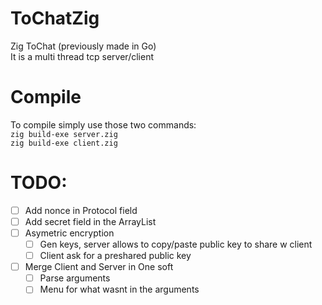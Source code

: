 # ToChatZig
Zig ToChat (previously made in Go)  
It is a multi thread tcp server/client

# Compile
To compile simply use those two commands:  
`zig build-exe server.zig`  
`zig build-exe client.zig`  


# TODO:
- [ ] Add nonce in Protocol field
- [ ] Add secret field in the ArrayList
- [ ] Asymetric encryption
  - [ ] Gen keys, server allows to copy/paste public key to share w client
  - [ ] Client ask for a preshared public key
- [ ] Merge Client and Server in One soft
  - [ ] Parse arguments
  - [ ] Menu for what wasnt in the arguments
